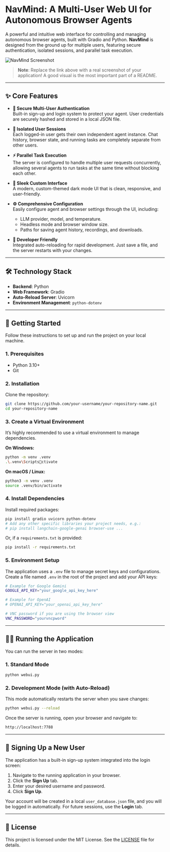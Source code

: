 # NavMind: A Multi-User Web UI for Autonomous Browser Agents

A powerful and intuitive web interface for controlling and managing autonomous browser agents, built with Gradio and Python. **NavMind** is designed from the ground up for multiple users, featuring secure authentication, isolated sessions, and parallel task execution.

![NavMind Screenshot](https://your-screenshot-link-here.png)

> **Note**: Replace the link above with a real screenshot of your application! A good visual is the most important part of a README.

---

## ✨ Core Features

- **🔐 Secure Multi-User Authentication**  
  Built-in sign-up and login system to protect your agent. User credentials are securely hashed and stored in a local JSON file.

- **👤 Isolated User Sessions**  
  Each logged-in user gets their own independent agent instance. Chat history, browser state, and running tasks are completely separate from other users.

- **⚡ Parallel Task Execution**  
  The server is configured to handle multiple user requests concurrently, allowing several agents to run tasks at the same time without blocking each other.

- **🎨 Sleek Custom Interface**  
  A modern, custom-themed dark mode UI that is clean, responsive, and user-friendly.

- **⚙️ Comprehensive Configuration**  
  Easily configure agent and browser settings through the UI, including:
  - LLM provider, model, and temperature.
  - Headless mode and browser window size.
  - Paths for saving agent history, recordings, and downloads.

- **🚀 Developer Friendly**  
  Integrated auto-reloading for rapid development. Just save a file, and the server restarts with your changes.

---

## 🛠️ Technology Stack

- **Backend**: Python  
- **Web Framework**: Gradio  
- **Auto-Reload Server**: Uvicorn  
- **Environment Management**: `python-dotenv`  

---

## 🚀 Getting Started

Follow these instructions to set up and run the project on your local machine.

### 1. Prerequisites

- Python 3.10+  
- Git  

### 2. Installation

Clone the repository:

```bash
git clone https://github.com/your-username/your-repository-name.git
cd your-repository-name
```

### 3. Create a Virtual Environment

It’s highly recommended to use a virtual environment to manage dependencies.

**On Windows:**
```bash
python -m venv .venv
.\.venv\Scriptsctivate
```

**On macOS / Linux:**
```bash
python3 -m venv .venv
source .venv/bin/activate
```

### 4. Install Dependencies

Install required packages:

```bash
pip install gradio uvicorn python-dotenv
# Add any other specific libraries your project needs, e.g.:
# pip install langchain-google-genai browser-use ...
```

Or, if a `requirements.txt` is provided:

```bash
pip install -r requirements.txt
```

### 5. Environment Setup

The application uses a `.env` file to manage secret keys and configurations.  
Create a file named `.env` in the root of the project and add your API keys:

```bash
# Example for Google Gemini
GOOGLE_API_KEY="your_google_api_key_here"

# Example for OpenAI
# OPENAI_API_KEY="your_openai_api_key_here"

# VNC password if you are using the browser view
VNC_PASSWORD="yourvncpword"
```

---

## 🏃‍♀️ Running the Application

You can run the server in two modes:

### 1. Standard Mode
```bash
python webui.py
```

### 2. Development Mode (with Auto-Reload)
This mode automatically restarts the server when you save changes:

```bash
python webui.py --reload
```

Once the server is running, open your browser and navigate to:

```bash
http://localhost:7788
```

---

## 👤 Signing Up a New User

The application has a built-in sign-up system integrated into the login screen:

1. Navigate to the running application in your browser.  
2. Click the **Sign Up** tab.  
3. Enter your desired username and password.  
4. Click **Sign Up**.  

Your account will be created in a local `user_database.json` file, and you will be logged in automatically. For future sessions, use the **Login** tab.

---

## 📄 License

This project is licensed under the MIT License. See the [LICENSE](LICENSE) file for details.

